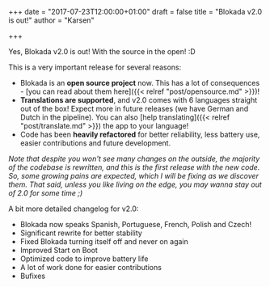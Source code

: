 +++
date = "2017-07-23T12:00:00+01:00"
draft = false
title = "Blokada v2.0 is out!"
author = "Karsen"

+++

Yes, Blokada v2.0 is out! With the source in the open! :D

This is a very important release for several reasons:

- Blokada is an **open source project** now. This has a lot of consequences - [you can read about them here]({{< relref "post/opensource.md" >}})!
- **Translations are supported**, and v2.0 comes with 6 languages straight out of the box! Expect more in future releases (we have German and Dutch in the pipeline). You can also [help translating]({{< relref "post/translate.md" >}}) the app to your language!
- Code has been **heavily refactored** for better reliability, less battery use, easier contributions and future development.

_Note that despite you won't see many changes on the outside, the majority of the codebase is rewritten, and this is the first release with the new code. So, some growing pains are expected, which I will be fixing as we discover them. That said, unless you like living on the edge, you may wanna stay out of 2.0 for some time ;)_

A bit more detailed changelog for v2.0:

- Blokada now speaks Spanish, Portuguese, French, Polish and Czech!
- Significant rewrite for better stability
- Fixed Blokada turning itself off and never on again
- Improved Start on Boot
- Optimized code to improve battery life
- A lot of work done for easier contributions
- Bufixes
